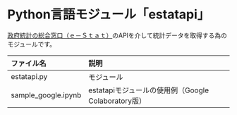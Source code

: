 # Python言語モジュール「estatapi」

[政府統計の総合窓口（ｅ－Ｓｔａｔ）](https://www.e-stat.go.jp/)のAPIを介して統計データを取得する為のモジュールです。

|ファイル名|説明|
|:-|:-|
|estatapi.py|モジュール|
|sample_google.ipynb|estatapiモジュールの使用例（Google Colaboratory版）|
